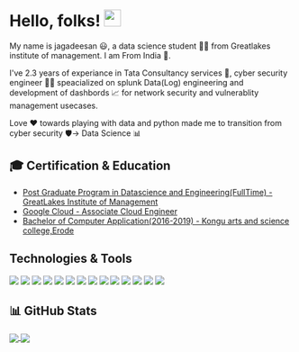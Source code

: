 # Hello, folks! <img src="https://raw.githubusercontent.com/MartinHeinz/MartinHeinz/master/wave.gif" width="30px">
My name is jagadeesan :smiley:, a data science student :man_student: from Greatlakes institute of management. I am From India 🏡.

I've 2.3 years of experiance in Tata Consultancy services :office:, cyber security engineer :man_technologist:	speacialized on splunk Data(Log) engineering and development of dashbords :chart_with_upwards_trend: for network security and vulnerablity management usecases.

Love :heart: towards playing with data and python made me to transition from cyber security :shield:-> Data Science :bar_chart:
## 🎓 Certification & Education
  <ul>
<li> <a href='https://eportfolio.greatlearning.in/jagadeesan-muthuvel'>Post Graduate Program in Datascience and Engineering(FullTime) - GreatLakes Institute of Management</a> 
  </li>
    <li> <a href='https://googlecloudcertified.credential.net/profile/48f4a48ec62c3677780b1d464bf8c5d2642693b1'>Google Cloud - Associate Cloud Engineer</a> 
  </li>  
<li> <a href='https://www.linkedin.com/in/jagadeesan-muthuvel'>Bachelor of Computer Application(2016-2019) - Kongu arts and science college,Erode</a>
  </li>
  
</ul>

## Technologies & Tools
![](https://img.shields.io/badge/Code-Python-3fb48b?style=plastic&logo=python&logoColor=white)
![](https://img.shields.io/badge/Code-Javascript-3fb48b?style=plastic&logo=javascript&logoColor=white)
![](https://img.shields.io/badge/Code-C-3fb48b?style=plastic&logo=C&logoColor=white)
![](https://img.shields.io/badge/Code-PHP-3fb48b?style=plastic&logo=php&logoColor=white)
![](https://img.shields.io/badge/Data_processing-Pandas-3fb48b?style=plastic&logo=pandas&logoColor=white)
![](https://img.shields.io/badge/Data_Visualization-Matplotlib_seaborn_plotly-3fb48b?style=plastic&logo=plotly&logoColor=white)
![](https://img.shields.io/badge/OS-Linux-3fb48b?style=plastic&logo=linux&logoColor=white)
![](https://img.shields.io/badge/Database-Mysql-3fb48b?style=plastic&logo=mysql&logoColor=white)
![](https://img.shields.io/badge/BigData-Splunk-3fb48b?style=plastic&logo=splunk&logoColor=white)
![](https://img.shields.io/badge/BigData-Elastic(ELK)-3fb48b?style=plastic&logo=elastic&logoColor=white)
![](https://img.shields.io/badge/Cloud-Google_Cloud-3fb48b?style=plastic&logo=googlecloud&logoColor=white)
![](https://img.shields.io/badge/Cloud-Azure-3fb48b?style=plastic&logo=microsoftazure&logoColor=white)
![](https://img.shields.io/badge/Devops-GIT-3fb48b?style=plastic&logo=github&logoColor=white)
![](https://img.shields.io/badge/Devops-Docker-3fb48b?style=plastic&logo=docker&logoColor=white)








## 📊 GitHub Stats

<!--
![jagadeesan's GitHub stats](https://github-readme-stats.vercel.app/api?username=jagadeesanmuthuvel&count_private=true&show_icons=true&theme=radical)

[![Top Langs](https://github-readme-stats.vercel.app/api/top-langs/?username=jagadeesanmuthuvel&count_private=true&langs_count=8)](https://github.com/jagadeesanmuthuvel/github-readme-stats)
cache_seconds
-->

<a href="https://github.com/jagadeesanmuthuvel/github-readme-stats">
  <img align="center" src="https://github-readme-stats.vercel.app/api?username=jagadeesanmuthuvel&count_private=true&show_icons=true&theme=radical&cache_seconds=14000"/>
</a>

<a href="https://github.com/jagadeesanmuthuvel/github-readme-stats">
  <img align="center" src="https://github-readme-stats.vercel.app/api/top-langs/?username=jagadeesanmuthuvel&count_private=true&langs_count=5&theme=radical&cache_seconds=14000"/>
</a>

